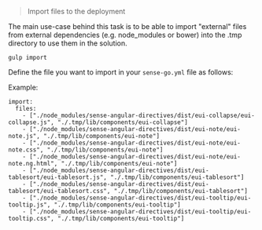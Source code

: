 > Import files to the deployment

The main use-case behind this task is to be able to import "external" files from external dependencies (e.g. node_modules or bower) into the .tmp directory to use them in the solution.

`gulp import`

Define the file you want to import in your `sense-go.yml` file as follows:

Example:

```
import:
  files:
    - ["./node_modules/sense-angular-directives/dist/eui-collapse/eui-collapse.js", "./.tmp/lib/components/eui-collapse"]
    - ["./node_modules/sense-angular-directives/dist/eui-note/eui-note.js", "./.tmp/lib/components/eui-note"]
    - ["./node_modules/sense-angular-directives/dist/eui-note/eui-note.css", "./.tmp/lib/components/eui-note"]
    - ["./node_modules/sense-angular-directives/dist/eui-note/eui-note.ng.html", "./.tmp/lib/components/eui-note"]
    - ["./node_modules/sense-angular-directives/dist/eui-tablesort/eui-tablesort.js", "./.tmp/lib/components/eui-tablesort"]
    - ["./node_modules/sense-angular-directives/dist/eui-tablesort/eui-tablesort.css", "./.tmp/lib/components/eui-tablesort"]
    - ["./node_modules/sense-angular-directives/dist/eui-tooltip/eui-tooltip.js", "./.tmp/lib/components/eui-tooltip"]
    - ["./node_modules/sense-angular-directives/dist/eui-tooltip/eui-tooltip.css", "./.tmp/lib/components/eui-tooltip"]
```
